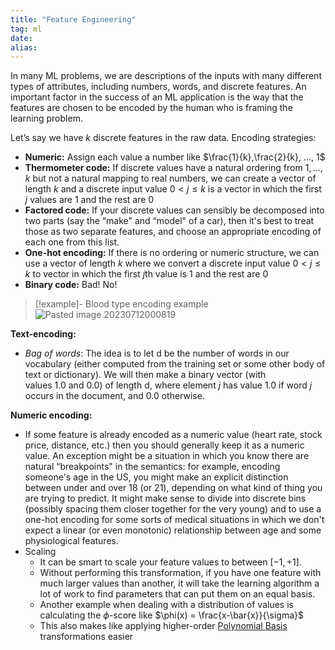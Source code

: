 ```yaml
---
title: "Feature Engineering"
tag: ml
date: 
alias:
---
```


In many ML problems, we are descriptions of the inputs with many different types of attributes, including numbers, words, and discrete features. An important factor in the success of an ML application is the way that the features are chosen to be encoded by the human who is framing the learning problem. 

Let’s say we have $k$ discrete features in the raw data. Encoding strategies:
- **Numeric:** Assign each value a number like $\frac{1}{k},\frac{2}{k}, ..., 1$
- **Thermometer code:** If discrete values have a natural ordering from $1, ..., k$ but not a natural mapping to real numbers, we can create a vector of length $k$ and a discrete input value $0 < j \leq k$ is a vector in which the first $j$ values are $1$ and the rest are $0$
- **Factored code:** If your discrete values can sensibly be decomposed into two parts (say the “make" and “model" of a car), then it's best to treat those as two separate features, and choose an appropriate encoding of each one from this list.
- **One-hot encoding:** If there is no ordering or numeric structure, we can use a vector of length $k$ where we convert a discrete input value $0 < j \leq k$ to vector in which the first $j$th value is $1$ and the rest are $0$
- **Binary code:** Bad! No!

>[!example]- Blood type encoding example
>![Pasted image 20230712000819](ML/attachments/Pasted%20image%2020230712000819.png)

**Text-encoding:**
- _Bag of words_: The idea is to let d be the number of words in our vocabulary (either computed from the training set or some other body of text or dictionary). We will then make a binary vector (with values 1.0 and 0.0) of length d, where element $j$ has value 1.0 if word $j$ occurs in the document, and 0.0 otherwise.

**Numeric encoding:**
- If some feature is already encoded as a numeric value (heart rate, stock price, distance, etc.) then you should generally keep it as a numeric value. An exception might be a situation in which you know there are natural “breakpoints" in the semantics: for example, encoding someone's age in the US, you might make an explicit distinction between under and over 18 (or 21), depending on what kind of thing you are trying to predict. It might make sense to divide into discrete bins (possibly spacing them closer together for the very young) and to use a one-hot encoding for some sorts of medical situations in which we don't expect a linear (or even monotonic) relationship between age and some physiological features.
- Scaling
	- It can be smart to scale your feature values to between $[-1, +1]$. 
	- Without performing this transformation, if you have one feature with much larger values than another, it will take the learning algorithm a lot of work to find parameters that can put them on an equal basis.
	- Another example when dealing with a distribution of values is calculating the $\phi$-score like $\phi(x) = \frac{x-\bar{x}}{\sigma}$
	- This also makes like applying higher-order [Polynomial Basis](ML/Polynomial%20Basis.md) transformations easier